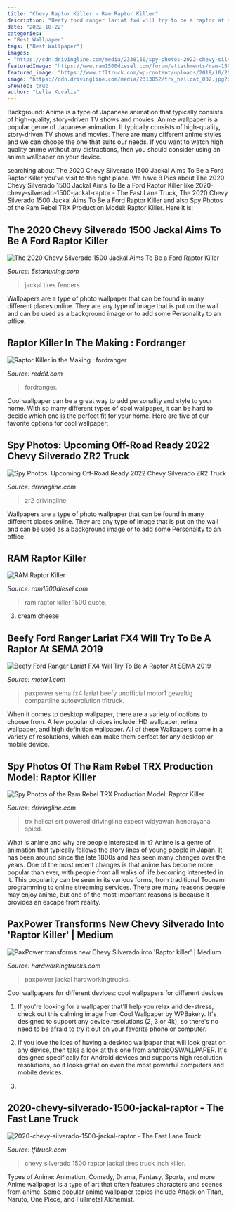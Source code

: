 ```yaml
---
title: "Chevy Raptor Killer - Ram Raptor Killer"
description: "Beefy ford ranger lariat fx4 will try to be a raptor at sema 2019"
date: "2022-10-22"
categories:
- "Best Wallpaper"
tags: ["Best Wallpaper"]
images:
- "https://cdn.drivingline.com/media/2338150/spy-photos-2022-chevy-silverado-zr2-1.jpg?quality=70&amp;mode=pad©metadata=true&amp;w=1695"
featuredImage: "https://www.ram1500diesel.com/forum/attachments/ram-1500-diesel-builds/12755d1454263494-ram-raptor-killer-image.jpeg"
featured_image: "https://www.tfltruck.com/wp-content/uploads/2019/10/2020-chevy-silverado-1500-jackal-raptor-1024x678.jpg"
image: "https://cdn.drivingline.com/media/2313052/trx_hellcat_002.jpg?quality=70&amp;mode=pad©metadata=true&amp;w=1695"
ShowToc: true
author: "Lelia Kuvalis"
---
```



Background: Anime is a type of Japanese animation that typically consists of high-quality, story-driven TV shows and movies.
Anime wallpaper is a popular genre of Japanese animation. It typically consists of high-quality, story-driven TV shows and movies. There are many different anime styles and we can choose the one that suits our needs. If you want to watch high quality anime without any distractions, then you should consider using an anime wallpaper on your device.

	

		
searching about The 2020 Chevy Silverado 1500 Jackal Aims To Be a Ford Raptor Killer you've visit to the right place. We have 8 Pics about The 2020 Chevy Silverado 1500 Jackal Aims To Be a Ford Raptor Killer like 2020-chevy-silverado-1500-jackal-raptor - The Fast Lane Truck, The 2020 Chevy Silverado 1500 Jackal Aims To Be a Ford Raptor Killer and also Spy Photos of the Ram Rebel TRX Production Model: Raptor Killer. Here it is:
		
    
## The 2020 Chevy Silverado 1500 Jackal Aims To Be A Ford Raptor Killer

<img loading=lazy src="https://www.tfltruck.com/wp-content/uploads/2019/10/2020-chevy-silverado-1500-jackal-raptor-1024x678.jpg" onerror="this.onerror=null;this.src='https://tse2.mm.bing.net/th?id=OIP.P-JQQ5FOCG96O2GdvM8oRgHaE5&amp;pid=15.1';" alt="The 2020 Chevy Silverado 1500 Jackal Aims To Be a Ford Raptor Killer">

_Source: 5startuning.com_

>jackal tires fenders. 

	



Wallpapers are a type of photo wallpaper that can be found in many different places online. They are any type of image that is put on the wall and can be used as a background image or to add some Personality to an office.

    
## Raptor Killer In The Making : Fordranger

<img loading=lazy src="https://external-preview.redd.it/0oD_9TKF6RmlL_ha4LLY6YI0Fj6A0HBwRKuMVYTYAr0.jpg?auto=webp&amp;s=becf8f5c92aed6e9f6fac946731369a0989d4ed8" onerror="this.onerror=null;this.src='https://tse3.mm.bing.net/th?id=OIP.jOwYUuSCsO_blTRDa4tN_gHaHX&amp;pid=15.1';" alt="Raptor Killer in the Making : fordranger">

_Source: reddit.com_

>fordranger. 

	

Cool wallpaper can be a great way to add personality and style to your home. With so many different types of cool wallpaper, it can be hard to decide which one is the perfect fit for your home. Here are five of our favorite options for cool wallpaper: 

    
## Spy Photos: Upcoming Off-Road Ready 2022 Chevy Silverado ZR2 Truck

<img loading=lazy src="https://cdn.drivingline.com/media/2338150/spy-photos-2022-chevy-silverado-zr2-1.jpg?quality=70&amp;mode=pad©metadata=true&amp;w=1695" onerror="this.onerror=null;this.src='https://tse2.mm.bing.net/th?id=OIP.8uuJgejF86Gmgd0qGgDglwHaE8&amp;pid=15.1';" alt="Spy Photos: Upcoming Off-Road Ready 2022 Chevy Silverado ZR2 Truck">

_Source: drivingline.com_

>zr2 drivingline. 

	



Wallpapers are a type of photo wallpaper that can be found in many different places online. They are any type of image that is put on the wall and can be used as a background image or to add some Personality to an office.

    
## RAM Raptor Killer

<img loading=lazy src="https://www.ram1500diesel.com/forum/attachments/ram-1500-diesel-builds/12755d1454263494-ram-raptor-killer-image.jpeg" onerror="this.onerror=null;this.src='https://tse2.mm.bing.net/th?id=OIP.t7SfP0wwekYEx4uFN0ChOwHaFj&amp;pid=15.1';" alt="RAM Raptor Killer">

_Source: ram1500diesel.com_

>ram raptor killer 1500 quote. 

	

3. cream cheese 

    
## Beefy Ford Ranger Lariat FX4 Will Try To Be A Raptor At SEMA 2019

<img loading=lazy src="https://cdn.motor1.com/images/mgl/exkNM/s1/paxpower-ranger-raptor.jpg" onerror="this.onerror=null;this.src='https://tse4.mm.bing.net/th?id=OIP.gzdmUXA-Psj71EjOA8r8TwHaEK&amp;pid=15.1';" alt="Beefy Ford Ranger Lariat FX4 Will Try To Be A Raptor At SEMA 2019">

_Source: motor1.com_

>paxpower sema fx4 lariat beefy unofficial motor1 gewaltig compartilhe autoevolution tfltruck. 

	

When it comes to desktop wallpaper, there are a variety of options to choose from. A few popular choices include: HD wallpaper, retina wallpaper, and high definition wallpaper. All of these Wallpapers come in a variety of resolutions, which can make them perfect for any desktop or mobile device. 

    
## Spy Photos Of The Ram Rebel TRX Production Model: Raptor Killer

<img loading=lazy src="https://cdn.drivingline.com/media/2313052/trx_hellcat_002.jpg?quality=70&amp;mode=pad©metadata=true&amp;w=1695" onerror="this.onerror=null;this.src='https://tse2.mm.bing.net/th?id=OIP.h36EFvi4V6f-2PoIwcZyjAHaE8&amp;pid=15.1';" alt="Spy Photos of the Ram Rebel TRX Production Model: Raptor Killer">

_Source: drivingline.com_

>trx hellcat srt powered drivingline expect widyawan hendrayana spied. 

	

What is anime and why are people interested in it?
Anime is a genre of animation that typically follows the story lines of young people in Japan. It has been around since the late 1800s and has seen many changes over the years. One of the most recent changes is that anime has become more popular than ever, with people from all walks of life becoming interested in it. This popularity can be seen in its various forms, from traditional Toonami programming to online streaming services. There are many reasons people may enjoy anime, but one of the most important reasons is because it provides an escape from reality.

    
## PaxPower Transforms New Chevy Silverado Into &#039;Raptor Killer&#039; | Medium

<img loading=lazy src="https://www.hardworkingtrucks.com/wp-content/uploads/sites/6/2019/10/PaxPower-Jackal-Stage-2-4-1200x796.jpg" onerror="this.onerror=null;this.src='https://tse3.mm.bing.net/th?id=OIP.OQ76ycj8wxd5o6zGj-e23wHaE6&amp;pid=15.1';" alt="PaxPower transforms new Chevy Silverado into &#039;Raptor killer&#039; | Medium">

_Source: hardworkingtrucks.com_

>paxpower jackal hardworkingtrucks. 

	

Cool wallpapers for different devices:
cool wallpapers for different devices 

1. If you're looking for a wallpaper that'll help you relax and de-stress, check out this calming image from Cool Wallpaper by WPBakery. It's designed to support any device resolutions (2, 3 or 4k), so there's no need to be afraid to try it out on your favorite phone or computer.

2. If you love the idea of having a desktop wallpaper that will look great on any device, then take a look at this one from androidOSWALLPAPER. It's designed specifically for Android devices and supports high resolution resolutions, so it looks great on even the most powerful computers and mobile devices.

3.

    
## 2020-chevy-silverado-1500-jackal-raptor - The Fast Lane Truck

<img loading=lazy src="https://tfltruck.com/wp-content/uploads/2019/10/2020-chevy-silverado-1500-jackal-raptor.jpg" onerror="this.onerror=null;this.src='https://tse4.mm.bing.net/th?id=OIP.x-tSELvCBkwkEbjvF5uEhwHaE5&amp;pid=15.1';" alt="2020-chevy-silverado-1500-jackal-raptor - The Fast Lane Truck">

_Source: tfltruck.com_

>chevy silverado 1500 raptor jackal tires truck inch killer. 

	

Types of Anime: Animation, Comedy, Drama, Fantasy, Sports, and more
Anime wallpaper is a type of art that often features characters and scenes from anime. Some popular anime wallpaper topics include Attack on Titan, Naruto, One Piece, and Fullmetal Alchemist.

